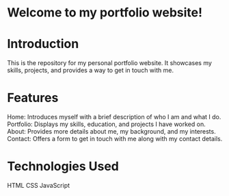 # Welcome to my portfolio website!

# Introduction
This is the repository for my personal portfolio website. It showcases my skills, projects, and provides a way to get in touch with me.

# Features
  Home: Introduces myself with a brief description of who I am and what I do.
  Portfolio: Displays my skills, education, and projects I have worked on.
  About: Provides more details about me, my background, and my interests.  
  Contact: Offers a form to get in touch with me along with my contact details.
  
# Technologies Used
  HTML
  CSS
  JavaScript
